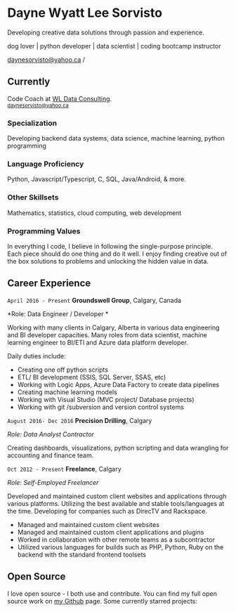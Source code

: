 
# Dayne Wyatt Lee Sorvisto
Developing creative data solutions through passion and experience.

dog lover \| python developer \| data scientist \| coding bootcamp instructor 

<div id="webaddress">
<i class="fas fa-at"></i> <a href="dayne@wldataconsulting.github.io">daynesorvisto@yahoo.ca</a> /
</div>

## Currently

Code Coach at [WL Data Consulting](https://wlconsulting.github.io).<br>
<small>daynesorvisto@yahoo.ca</small>

### Specialization

Developing backend data systems, data science, machine learning, python programming

### Language Proficiency

Python, Javascript/Typescript, C, SQL, Java/Android, & more.

### Other Skillsets

Mathematics, statistics, cloud computing, web development

### Programming Values

In everything I code, I believe in following the single-purpose principle. Each piece should do one thing and do it well. I enjoy finding creative out of the box solutions to problems and unlocking the hidden value in data. 

## Career Experience

`April 2016 - Present`
**Groundswell Group**, Calgary, Canada

*Role: Data Engineer / Developer *

Working with many clients in Calgary, Alberta in various data engineering and BI developer capacities. Many roles from data scientist, machine learning engineer to BI/ETl and Azure data platform developer.

Daily duties include:

- Creating one off python scripts
- ETL/ BI development (SSIS, SQL Server, SSAS, etc)
- Working with Logic Apps, Azure Data Factory to create data pipelines
- Creating machine learning models
- Working with Visual Studio (MVC project/ Database projects)
- Working with git /subversion and version control systems

`August 2016- Dec 2016`
**Precision Drilling**, Calgary

*Role: Data Analyst Contractor*

Creating dashboards, visualizations, python scripting and data wrangling for accounting and finance team.

`Oct 2012 - Present`
**Freelance**, Calgary

*Role: Self-Employed Freelancer*

Developed and maintained custom client websites and applications through various platforms. Utilizing the best available and stable tools/languages at the time. Developing for companies such as DirecTV and Rackspace.

- Managed and maintained custom client websites
- Managed and maintained custom client applications and plugins
- Worked in collaboration with other remote teams as a subcontractor
- Utilized various languages for builds such as PHP, Python, Ruby on the<br>backend with the standard frontend toolsets

## Open Source

I love open source - I both use and contribute. You can find my full open source work on [my Github](https://github.com/daynesorvisto) page. Some currently starred projects:
<br><br>

